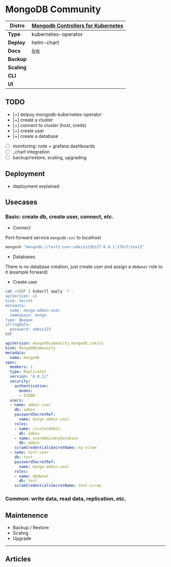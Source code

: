 # MongoDB Community

|**Distro**|[Mongodb Controllers for Kubernetes](https://github.com/mongodb/mongodb-kubernetes)|
|-|-|
|**Type**|kubernetes-operator|
|**Deploy**|helm-chart|
|**Docs**|[link](https://github.com/mongodb/mongodb-kubernetes/tree/master/docs/mongodbcommunity)|
|**Backup**||
|**Scaling**||
|**CLI**||
|**UI**||

## TODO

- [+] delpoy mongodb-kubernetes-operator
- [+] create a cluster
- [+] connect to cluster (host, creds)
- [+] create user
- [+] create a database
- [ ] monitoring: note + grafana dashboards
- [ ] _chart integration
- [ ] backup/restore, scaling, upgrading

## Deployment

- deployment explained

## Usecases

### Basic: create db, create user, connect, etc.

- Connect

Port-forward service `mongodb-svc` to localhost

```bash
mongosh "mongodb://test2-user:admin123@127.0.0.1:27017/test2"
```

- Databases

There is no database creation, just create user and assign a `dbOwner` role to it (example forward)

- Create user

```bash
cat <<EOF | kubectl apply -f -
apiVersion: v1
kind: Secret
metadata:
  name: mongo-admin-user
  namespace: mongo
type: Opaque
stringData:
  password: admin123
EOF
```

```yaml
apiVersion: mongodbcommunity.mongodb.com/v1
kind: MongoDBCommunity
metadata:
  name: mongodb
spec:
  members: 1
  type: ReplicaSet
  version: "8.0.11"
  security:
    authentication:
      modes:
      - SCRAM
  users:
  - name: admin-user
    db: admin
    passwordSecretRef:
      name: mongo-admin-user
    roles:
    - name: clusterAdmin
      db: admin
    - name: userAdminAnyDatabase
      db: admin
    scramCredentialsSecretName: my-scram
  - name: test-user
    db: test
    passwordSecretRef:
      name: mongo-admin-user
    roles:
    - name: dbOwner
      db: test
    scramCredentialsSecretName: test-scram
```

### Common: write data, read data, replication, etc.

## Maintenence

- Backup / Restore
- Scaling
- Upgrade

---

## Articles
